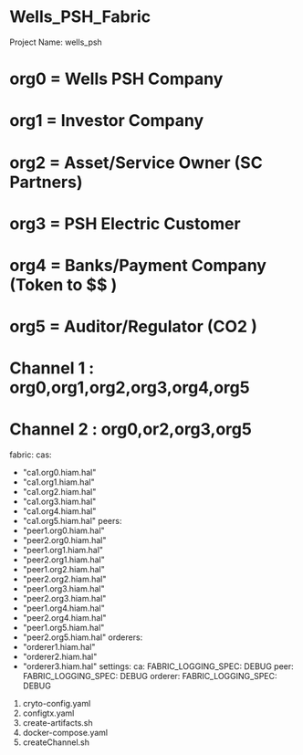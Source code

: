 # Wells_PSH_Fabric


Project Name: wells_psh
# org0 = Wells PSH Company 
# org1 = Investor Company
# org2 = Asset/Service Owner (SC Partners)
# org3 = PSH Electric Customer 
# org4 = Banks/Payment Company (Token to $$ )
# org5 = Auditor/Regulator (CO2 )
# 
# Channel 1 : org0,org1,org2,org3,org4,org5
# Channel 2 : org0,or2,org3,org5

fabric:
  cas:
  - "ca1.org0.hiam.hal"
  - "ca1.org1.hiam.hal"
  - "ca1.org2.hiam.hal"
  - "ca1.org3.hiam.hal"
  - "ca1.org4.hiam.hal"
  - "ca1.org5.hiam.hal"
  peers:
  - "peer1.org0.hiam.hal"
  - "peer2.org0.hiam.hal"
  - "peer1.org1.hiam.hal"
  - "peer2.org1.hiam.hal"
  - "peer1.org2.hiam.hal"
  - "peer2.org2.hiam.hal"
  - "peer1.org3.hiam.hal"
  - "peer2.org3.hiam.hal"
  - "peer1.org4.hiam.hal"
  - "peer2.org4.hiam.hal"
  - "peer1.org5.hiam.hal"
  - "peer2.org5.hiam.hal"
  orderers:
  - "orderer1.hiam.hal"
  - "orderer2.hiam.hal"
  - "orderer3.hiam.hal"
  settings:
    ca:
      FABRIC_LOGGING_SPEC: DEBUG
    peer:
      FABRIC_LOGGING_SPEC: DEBUG
    orderer:
      FABRIC_LOGGING_SPEC: DEBUG


1. cryto-config.yaml
2. configtx.yaml
3. create-artifacts.sh
4. docker-compose.yaml
5. createChannel.sh




